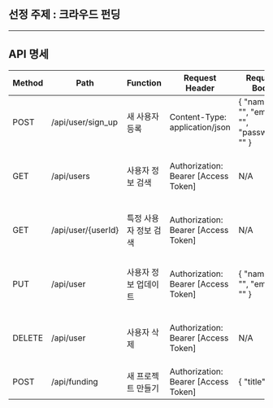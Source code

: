 ## 선정 주제 : 크라우드 펀딩
---
## API 명세


<html>
<body>
<!--StartFragment-->

| Method | Path                                           | Function                      | Request Header                       | Request Body                                                                                           | Response Header | Response Body                                                                                                               |
| ------ | ---------------------------------------------- | ----------------------------- | ------------------------------------ | ------------------------------------------------------------------------------------------------------ | --------------- | --------------------------------------------------------------------------------------------------------------------------- |
| POST   | /api/user/sign_up                             | 새 사용자 등록                | Content-Type: application/json       | { "name": "<name>", "email": "<email>", "password": "<password>" }                                     | N/A             | { "id": "<userId>", "name": "<name>", "email": "<email>" }                                                                  |
| GET    | /api/users                                     | 사용자 정보 검색              | Authorization: Bearer [Access Token] | N/A                                                                                                    | N/A             | [{ "id": "<userId>", "name": "<name>", "email": "<email>" }]    
  | GET    | /api/user/{userId}                                  | 특정 사용자 정보 검색              | Authorization: Bearer [Access Token] | N/A                                                                                                    | N/A             | { "id": "<userId>", "name": "<name>", "email": "<email>" }    |
| PUT    | /api/user                                   | 사용자 정보 업데이트          | Authorization: Bearer [Access Token] | { "name": "<name>", "email": "<email>" }                                                               | N/A             | { "id": "<userId>", "name": "<name>", "email": "<email>" }                                                                  |
| DELETE | /api/user                                     | 사용자 삭제                   | Authorization: Bearer [Access Token] | N/A                                                                                                    | N/A             | { "id": "<userId>", "name": "<name>", "email": "<email>" }                                                                  |
| POST   | /api/funding                              | 새 프로젝트 만들기            | Authorization: Bearer [Access Token] | { "title": "<title>", "description": "<description>", "goalAmount": <amount>, "duration": <duration> } | N/A             | { "id": "<fundingId>", "title": "<title>", "description": "<description>", "goalAmount": <amount>, "duration": <duration> } |
| GET    | /api/fundings                  | 프로젝트 목록       | N/A                                  | N/A                                                                                                    | N/A             | [{ "id": "fundingId", "title": "title", "description": "description", "goalAmount": amount, "duration": duration }] |
  | GET    | /api/funding/{fundingId}                      | 프로젝트 세부 정보 조회       | N/A                                  | N/A                                                                                                    | N/A             | { "id": "<fundingId>", "title": "<title>", "description": "<description>", "goalAmount": <amount>, "duration": <duration> } |
| PUT    | /api/funding                   | 프로젝트 세부 정보 업데이트   | Authorization: Bearer [Access Token] | { "id":"fundingId","title": "<title>", "description": "<description>", "goalAmount": <amount>, "duration": <duration> } | N/A             | { "id": "<fundingId>", "title": "<title>", "description": "<description>", "goalAmount": <amount>, "duration": <duration> } |
| DELETE | /api/fundings/{fundingId}                      | 프로젝트 삭제                 | Authorization: Bearer [Access Token] | N/A                                                                                                    | N/A             | { "id": "<fundingId>", "title": "<title>", "description": "<description>", "goalAmount": <amount>, "duration": <duration> } |
| POST   | /api/payments    | 포로젝트의 새로운 결제 만들기 | Authorization: Bearer [Access Token] | { fundingId:"fundingId", "amount": "amount", "paymentMethod": "paymentMethod" }                                             | N/A             | { "id": "<fundingId>", "fundingId": "<fundingId>", "amount": <amount>, "paymentMethod": "<paymentMethod>" }                 |
| GET    | /api/payments/{paymentsId}             | 프로젝트의 결제 세부정보 조회 | Authorization: Bearer [Access Token] | N/A                                                                                                    | N/A             | [{ "id": "<fundingId>", "fundingId": "<fundingId>", "amount": <amount>, "paymentMethod": "<paymentMethod>" }]               |
| PUT    | /api/payments/{paymentsId} | 프로젝트의 결제 정보 업데이트 | Authorization: Bearer [Access Token] | { "amount": <amount>, "paymentMethod": "<paymentMethod>" }                                             | N/A             | { "id": "<fundingId>", "fundingId": "<fundingId>", "amount": <amount>, "paymentMethod": "<paymentMethod>" }                 |
| POST | /api/payments/cancle | 프로젝트의 결제 취소          | Authorization: Bearer [Access Token] |{"fundingId":"fundingId"}                                                                                                   | N/A             | { "id": "<fundingId>", "fundingId": "<fundingId>", "amount": <amount>, "paymentMethod": "<paymentMethod>" }                 |

<!--EndFragment-->
</body>
</html>

## Swaagger 링크(advanced)
[링크 여기에 넣을 거에요](https://app.swaggerhub.com/apis/seay0/shopping_mall/1.0.0#/)  

---


